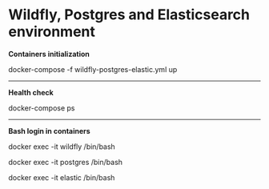 # Wildfly, Postgres and Elasticsearch environment

<b>Containers initialization</b>

docker-compose -f wildfly-postgres-elastic.yml up

<hr>

<b>Health check</b>

docker-compose ps

<hr>

<b>Bash login in containers</b>

docker exec -it wildfly /bin/bash

docker exec -it postgres /bin/bash

docker exec -it elastic /bin/bash
